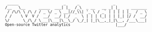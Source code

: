       _____                    _     _               _               
     /__   \__      _____  ___| |_  /_\  _ __   __ _| |_   _ _______ 
      / /\/\ \ /\ / / _ \/ _ \ __|//_\\| '_ \ / _` | | | | |_  / _ \
     / /    \ V  V /  __/  __/ |_/  _  \ | | | (_| | | |_| |/ /  __/
     \/      \_/\_/ \___|\___|\__\_/ \_/_| |_|\__,_|_|\__, /___\___|
     Open-source Twitter analytics					  |___/         
